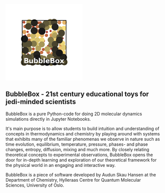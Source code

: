 <img src="graphics/logobox.png" width = 250px>

## BubbleBox - 21st century educational toys for jedi-minded scientists

BubbleBox is a pure Python-code for doing 2D molecular dynamics simulations directly in Jupyter Notebooks.

It's main purpose is to allow students to build intuition and understanding of concepts in thermodynamics and chemistry by playing around with systems that exhibits many of the familiar phenomenas we observe in nature such as time evolution, equilibrium, temperature, pressure, phases- and phase changes, entropy, diffusion, mixing and much more. By closely relating theoretical concepts to experimental observations, BubbleBox opens the door for in-depth learning and exploration of our theoretical framework for the physical world in an engaging and interactive way.

BubbleBox is a piece of software developed by Audun Skau Hansen at the Department of Chemistry, Hylleraas Centre for Quantum Molecular Sciences, University of Oslo.



